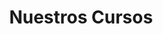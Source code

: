 ---
title: "Nuestros Cursos"
draft: false
# page title background image
bg_image: "images/backgrounds/page-title.jpg"
# meta description
description : "Podemos editarlo fácilmente."
---